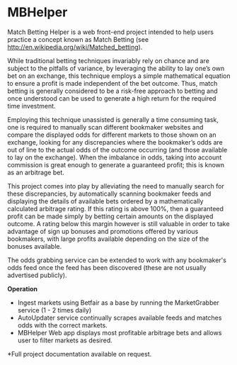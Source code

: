 # MBHelper

Match Betting Helper is a web front-end project intended to help users practice a concept known as Match Betting (see http://en.wikipedia.org/wiki/Matched_betting). 

While traditional betting techniques invariably rely on chance and are subject to the pitfalls of variance, by leveraging the ability to lay one’s own bet on an exchange, this technique employs a simple mathematical equation to ensure a profit is made independent of the bet outcome. Thus, match betting is generally considered to be a risk-free approach to betting and once understood can be used to generate a high return for the required time investment. 

Employing this technique unassisted is generally a time consuming task, one is required to manually scan different bookmaker websites and compare the displayed odds for different markets to those shown on an exchange, looking for any discrepancies where the bookmaker’s odds are out of line to the actual odds of the outcome occurring (and those available to lay on the exchange). When the imbalance in odds, taking into account commission is great enough to generate a guaranteed profit; this is known as an arbitrage bet. 

This project comes into play by alleviating the need to manually search for these discrepancies, by automatically scanning bookmaker feeds and displaying the details of available bets ordered by a mathematically calculated arbitrage rating. If this rating is above 100%, then a guaranteed profit can be made simply by betting certain amounts on the displayed outcome. A rating below this margin however is still valuable in order to take advantage of sign up bonuses and promotions offered by various bookmakers, with large profits available depending on the size of the bonuses available.

The odds grabbing service can be extended to work with any bookmaker's odds feed once the feed has been discovered (these are not usually advertised publicly).

<b>Operation</b>
- Ingest markets using Betfair as a base by running the MarketGrabber service (1 - 2 times daily)
- AutoUpdater service continually scrapes available feeds and matches odds with the correct markets.
- MBHelper Web app displays most profitable arbitrage bets and allows user to filter markets as desired.

*Full project documentation available on request.
